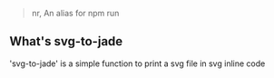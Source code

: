 > nr, An alias for npm run

## What's svg-to-jade

'svg-to-jade' is a simple function to print a svg file in svg inline code
